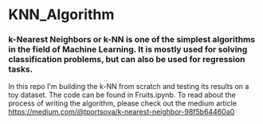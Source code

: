 # KNN_Algorithm
### k-Nearest Neighbors or k-NN is one of the simplest algorithms in the field of Machine Learning. It is mostly used for solving classification problems, but can also be used for regression tasks. 

In this repo I'm building the k-NN from scratch and testing its results on a toy dataset. The code can be found in Fruits.ipynb.
To read about the process of writing the algorithm, please check out the medium article https://medium.com/@tportsova/k-nearest-neighbor-98f5b64460a0
